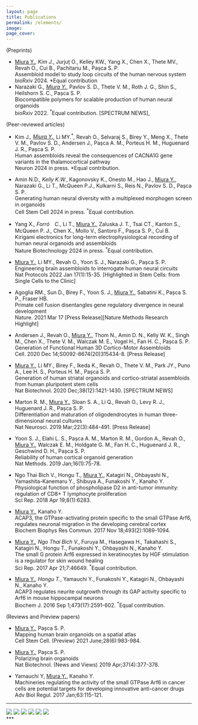 ```yaml
---
layout: page
title: Publications
permalink: /elements/
image:
page_cover:
---
```

(Preprints)
* <ins>Miura Y.</ins><sup>*</sup>, Kim J.<sup>*</sup>, Jurjuț O., Kelley KW., Yang X., Chen X., Thete MV., Revah O., Cui B., Pachitariu M., Pașca S. P.<br>
Assembloid model to study loop circuits of the human nervous system<br>
bioRxiv 2024. *Equal contribution
* Narazaki G.<sup>*</sup>, <ins>Miura Y.</ins><sup>*</sup>, Pavlov S. D., Thete V. M., Roth J. G., Shin S., Heilshorn S. C., Pașca S. P.<br>
Biocompatible polymers for scalable production of human neural organoids<br>
bioRxiv 2022. <sup>*</sup>Equal contribution. [SPECTRUM NEWS], 

(Peer-reviewed articles)
* Kim J.<sup>*</sup>, <ins>Miura Y.</ins><sup>*</sup>, Li MY.<sup>*</sup>, Revah O., Selvaraj S., Birey Y., Meng X., Thete V. M., Pavlov S. D., Andersen J., Pașca A. M., Porteus H. M., Huguenard J. R., Pașca S. P.<br>
Human assembloids reveal the consequences of CACNA1G gene variants in the thalamocortical pathway<br>
Neuron 2024 in press. *Equal contribution.

* Amin N.D.<sup>*</sup>, Kelly K.W.<sup>*</sup>, Kagonovsky K., Onesto M., Hao J., <ins>Miura Y.</ins>, Narazaki G., Li T., McQueen P.J., Kulkarni S., Reis N., Pavlov S. D., Pașca S. P.<br>
Generating human neural diversity with a multiplexed morphogen screen in organoids<br>
Cell Stem Cell 2024 in press. <sup>*</sup>Equal contribution.

* Yang X.<sup>*</sup>, Forró　C<sup>*</sup>., Li T., <ins>Miura Y.</ins>, Zaluska J. T., Tsai CT., Kanton S., McQueen P. J., Chen X., Mollo V., Santoro F., Pașca S. P., Cui B.<br>
Kirigami electronics for long-term electrophysiological recording of human neural organoids and assembloids<br>
Nature Biotechnology 2024 in press. <sup>*</sup>Equal contribution.

* <ins>Miura Y.</ins>, Li MY., Revah O., Yoon S. J., Narazaki G., Pașca S. P.<br>
Engineering brain assembloids to interrogate human neural circuits<br>
Nat Protocols 2022 Jan 17(1):15-35. [Highlighted in Stem Cells: from Single Cells to the Clinic]

* Agoglia RM., Sun D., Birey F., Yoon S. J., <ins>Miura Y.</ins>, Sabatini K., Pașca S. P., Fraser HB.<br>
Primate cell fusion disentangles gene regulatory divergence in neural development<br>
Nature. 2021 Mar 17 [Press Release][Nature Methods Research Highlight]

* Andersen J., Revah O., <ins>Miura Y.</ins>, Thom N., Amin D. N., Kelly W. K., Singh M., Chen X., Thete V. M., Walczak M. E., Vogel H., Fan H. C., Pașca S. P.<br>
Generation of Functional Human 3D Cortico-Motor Assembloids<br>
Cell. 2020 Dec 14;S0092-8674(20)315434-8. [Press Release]

* <ins>Miura Y.</ins>, Li MY., Birey F., Ikeda K., Revah O., Thete V. M., Park JY., Puno A., Lee H. S., Porteus H. M., Pașca S. P.<br>
Generation of human striatal organoids and cortico-striatal assembloids from human pluripotent stem cells<br>
Nat Biotechnol. 2020 Dec;38(12):1421-1430. [SPECTRUM NEWS]

* Marton R. M., <ins>Miura Y.</ins>, Sloan S. A., Li Q., Revah O., Levy R. J., Huguenard J. R., Pașca S. P.<br>
Differentiation and maturation of oligodendrocytes in human three-dimensional neural cultures<br>
Nat Neurosci. 2019 Mar;22(3):484-491. [Press Release]

* Yoon S. J., Elahi L. S., Pașca A. M., Marton R. M., Gordon A., Revah O., <ins>Miura Y.</ins>, Walczak E. M., Holdgate G. M., Fan H. C., Huguenard J. R., Geschwind D. H., Pașca S. P.<br>
Reliability of human cortical organoid generation<br>
Nat Methods. 2019 Jan;16(1):75-78.

* Ngo Thai Bich V., Hongu T., <ins>Miura Y.</ins>, Katagiri N., Ohbayashi N., Yamashita-Kanemaru Y., Shibuya A., Funakoshi Y., Kanaho Y.<br>
Physiological function of phospholipase D2 in anti-tumor immunity: regulation of CD8+ T lymphocyte proliferation<br>
Sci Rep. 2018 Apr 19;8(1):6283.

* <ins>Miura Y.</ins>, Kanaho Y.<br>
ACAP3, the GTPase-activating protein specific to the small GTPase Arf6, regulates neuronal migration in the developing cerebral cortex<br>
Biochem Biophys Res Commun. 2017 Nov 18;493(2):1089-1094.

* <ins>Miura Y.</ins><sup>*</sup>, Ngo Thai Bich V.<sup>*</sup>, Furuya M., Hasegawa H., Takahashi S., Katagiri N., Hongu T., Funakoshi Y., Ohbayashi N., Kanaho Y.<br>
The small G protein Arf6 expressed in keratinocytes by HGF stimulation is a regulator for skin wound healing<br>
Sci Rep. 2017 Apr 21;7:46649. <sup>*</sup>Equal contribution.

* <ins>Miura Y.</ins><sup>*</sup>, Hongu T.<sup>*</sup>, Yamauchi Y., Funakoshi Y., Katagiri N., Ohbayashi N., Kanaho Y.<br>
ACAP3 regulates neurite outgrowth through its GAP activity specific to Arf6 in mouse hippocampal neurons<br>
Biochem J. 2016 Sep 1;473(17):2591-602. <sup>*</sup>Equal contribution.

(Reviews and Preview papers)

* <ins>Miura Y.</ins>, Pașca S. P.<br>
Mapping human brain organoids on a spatial atlas<br>
Cell Stem Cell. (Preview) 2021 June;28(6):983-984.

* <ins>Miura Y.</ins>, Pașca S. P.<br>
Polarizing brain organoids<br>
Nat Biotechnol. (News and Views) 2019 Apr;37(4):377-378.

* Yamauchi Y, <ins>Miura Y.</ins>, Kanaho Y.<br>
Machineries regulating the activity of the small GTPase Arf6 in cancer cells are potential targets for developing innovative anti-cancer drugs<br>
Adv Biol Regul. 2017 Jan;63:115-121.

***
<div class="page__gallery__wrapper">
  <div class="page__gallery__images">
    <img src="/images/memories-1.jpg" loading="lazy">
    <img src="/images/memories-2.jpg" loading="lazy">
    <img src="/images/memories-3.jpg" loading="lazy">
    <img src="/images/memories-4.jpg" loading="lazy">
    <img src="/images/memories-5.jpg" loading="lazy">
    <img src="/images/memories-6.jpg" loading="lazy">
  </div>
</div>
***

